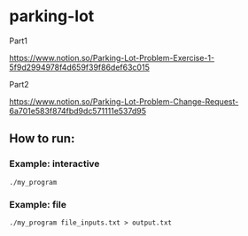 # parking-lot

Part1

https://www.notion.so/Parking-Lot-Problem-Exercise-1-5f9d2994978f4d659f39f86def63c015

Part2

https://www.notion.so/Parking-Lot-Problem-Change-Request-6a701e583f874fbd9dc571111e537d95

## How to run:

### Example: interactive

```
./my_program
```

### Example: file

```
./my_program file_inputs.txt > output.txt
```
